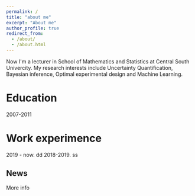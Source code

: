 ```yaml
---
permalink: /
title: "about me"
excerpt: "About me"
author_profile: true
redirect_from: 
  - /about/
  - /about.html
---
```


Now I'm a lecturer in School of Mathematics and Statistics at Central South Univercity. My research interests include Uncertainty Quantification, Bayesian inference, Optimal experimental design and Machine Learning.

Education
======
2007-2011

Work experimence
======
2019 - now. dd
2018-2019. ss 

News
------
More info 

